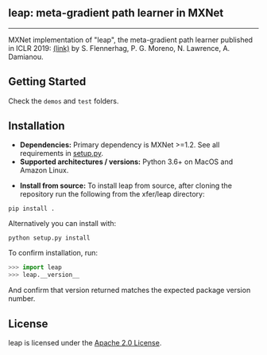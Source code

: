 ## leap: meta-gradient path learner in MXNet

--------------------------------------------------------------------------------

MXNet implementation of  "leap", the meta-gradient path learner published in ICLR 2019: [(link)](https://arxiv.org/abs/1812.01054) by S. Flennerhag, P. G. Moreno, N. Lawrence, A. Damianou.


## Getting Started
Check the `demos` and `test` folders. 


## Installation
* __Dependencies:__
Primary dependency is MXNet >=1.2. See all requirements in [setup.py](setup.py).
* __Supported architectures / versions:__
Python 3.6+ on MacOS and Amazon Linux. 


-  __Install from source:__
To install leap from source, after cloning the repository run the following from the xfer/leap directory:
```
pip install .
```

Alternatively you can install with:
```
python setup.py install 
```

To confirm installation, run:
```python
>>> import leap
>>> leap.__version__
```
And confirm that version returned matches the expected package version number.


## License

leap is licensed under the [Apache 2.0 License](LICENSE).
